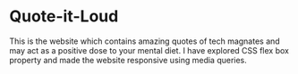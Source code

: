 # Quote-it-Loud
This is the website which contains amazing quotes of tech magnates and may act as a positive dose to your mental diet. 
I have explored CSS flex box property and made the website responsive using media queries.
